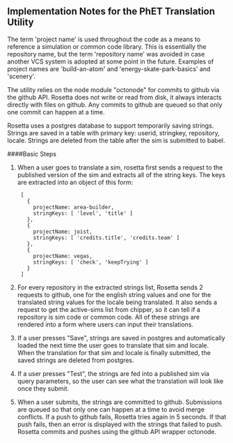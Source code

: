 Implementation Notes for the PhET Translation Utility
-----------------------------------------------------

The term 'project name' is used throughout the code as a means to reference a simulation or common code library.  This
is essentially the repository name, but the term 'repository name' was avoided in case another VCS system is adopted
at some point in the future.  Examples of project names are 'build-an-atom' and 'energy-skate-park-basics' and 'scenery'.

The utility relies on the node module "octonode" for commits to github via the github API. Rosetta does not write or read
from disk, it always interacts directly with files on github. Any commits to github are queued so that only one commit can
happen at a time.

Rosetta uses a postgres database to support temporarily saving strings. Strings are saved in a table with primary key:
userid, stringkey, repository, locale. Strings are deleted from the table after the sim is submitted to babel.

####Basic Steps
1. When a user goes to translate a sim, rosetta first sends a request to the published version of the sim and extracts
all of the string keys. The keys are extracted into an object of this form:

        [ 
          {
            projectName: area-builder,
            stringKeys: [ 'level', 'title' ]
          },
          {
            projectName: joist,
            stringKeys: [ 'credits.title', 'credits.team' ]
          },
          {
            projectName: vegas,
            stringKeys: [ 'check', 'keepTrying' ]
          }
        ]
2. For every repository in the extracted strings list, Rosetta sends 2 requests to github, one for the english string values and one for the translated string values for the locale being translated. It also sends a request to get the active-sims list from chipper, so it can tell if a repository is sim code or common code. All of these strings are rendered into a form where users can input their translations.
3. If a user presses "Save", strings are saved in postgres and automatically loaded the next time the user goes to translate that sim and locale. When the translation for that sim and locale is finally submitted, the saved strings are deleted from postgres.
4. If a user presses "Test", the strings are fed into a published sim via query parameters, so the user can see what the translation will look like once they submit.
5. When a user submits, the strings are committed to github. Submissions are queued so that only one can happen at a time to avoid merge conflicts. If a push to github fails, Rosetta tries again in 5 seconds. If that push fails, then an error is displayed with the strings that failed to push. Rosetta commits and pushes using the github API wrapper octonode.
